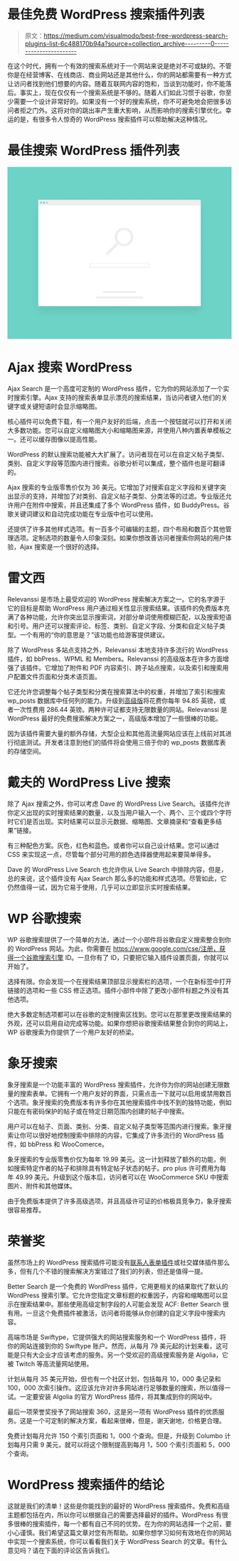 # 最佳免费 WordPress 搜索插件列表

> 原文：<https://medium.com/visualmodo/best-free-wordpress-search-plugins-list-6c488170b94a?source=collection_archive---------0----------------------->

在这个时代，拥有一个有效的搜索系统对于一个网站来说是绝对不可或缺的。不管你是在经营博客、在线商店、商业网站还是其他什么，你的网站都需要有一种方式让访问者找到他们想要的内容。随着互联网内容的饱和，当谈到功能时，你不能落后。事实上，现在仅仅有一个搜索系统是不够的。随着人们如此习惯于谷歌，你至少需要一个设计非常好的。如果没有一个好的搜索系统，你不可避免地会把很多访问者拒之门外。这将对你的跳出率产生重大影响，从而影响你的搜索引擎优化。幸运的是，有很多令人惊奇的 WordPress 搜索插件可以帮助解决这种情况。

# 最佳搜索 WordPress 插件列表

![](img/517d0e28329e8cf4905cd1633267ac1e.png)

# Ajax 搜索 WordPress

Ajax Search 是一个高度可定制的 WordPress 插件，它为你的网站添加了一个实时搜索引擎。Ajax 支持的搜索表单显示漂亮的搜索结果，当访问者键入他们的关键字或关键短语时会显示缩略图。

核心插件可以免费下载，有一个用户友好的后端，点击一个按钮就可以打开和关闭大多数功能。您可以自定义缩略图大小和缩略图来源，并使用八种内置表单模板之一。还可以缓存图像以提高性能。

WordPress 的默认搜索功能被大大扩展了。访问者现在可以在自定义帖子类型、类别、自定义字段等范围内进行搜索。谷歌分析可以集成，整个插件也是可翻译的。

Ajax 搜索的专业版零售价仅为 36 美元。它增加了对搜索自定义字段和关键字突出显示的支持，并增加了对类别、自定义帖子类型、分类法等的过滤。专业版还允许用户在附件中搜索，并且还集成了多个 WordPress 插件，如 BuddyPress。谷歌关键词建议和自动完成功能在专业版中也可以使用。

还提供了许多其他样式选项。有一百多个可编辑的主题，四个布局和数百个其他管理选项。定制选项的数量令人印象深刻。如果你想改善访问者搜索你网站的用户体验，Ajax 搜索是一个很好的选择。

# 雷文西

Relevanssi 是市场上最受欢迎的 WordPress 搜索解决方案之一。它的名字源于它的目标是帮助 WordPress 用户通过相关性显示搜索结果。该插件的免费版本充满了各种功能，允许你突出显示搜索词，对部分单词使用模糊匹配，以及搜索短语和引号。用户还可以搜索评论、标签、类别、自定义字段、分类和自定义帖子类型。一个有用的“你的意思是？”该功能也给游客提供建议。

除了 WordPress 多站点支持之外，Relevanssi 本地支持许多流行的 WordPress 插件，如 bbPress、WPML 和 Members。Relevanssi 的高级版本在许多方面增强了该插件。它增加了附件和 PDF 内容索引、跨子站点搜索，以及索引和搜索用户配置文件页面和分类术语页面。

它还允许您调整每个帖子类型和分类在搜索算法中的权重，并增加了索引和搜索 wp_posts 数据库中任何列的能力。升级到[高级版](https://visualmodo.com/wordpress-themes/)将花费你每年 94.85 英镑，或者一次性费用 286.44 英镑。两种许可证都支持无限数量的网站。Relevanssi 是 WordPress 最好的免费搜索解决方案之一，高级版本增加了一些很棒的功能。

因为该插件需要大量的额外存储，大型企业和其他高流量网站应该在上线前对其进行彻底测试。开发者注意到他们的插件将会使用三倍于你的 wp_posts 数据库表的存储空间。

# 戴夫的 WordPress Live 搜索

除了 Ajax 搜索之外，你可以考虑 Dave 的 WordPress Live Search。该插件允许你定义出现的实时搜索结果的数量，以及当用户输入一个、两个、三个或四个字符时它们是否出现。实时结果可以显示元数据、缩略图、文章摘录和“查看更多结果”链接。

有三种配色方案。灰色，红色和蓝色。或者你可以自己设计结果。您可以通过 CSS 来实现这一点，尽管每个部分可用的颜色选择器使用起来要简单得多。

Dave 的 WordPress Live Search 也允许你从 Live Search 中排除内容，但是，总的来说，这个插件没有 Ajax Search 那么多的功能和样式选项。尽管如此，它仍然值得一试，因为它易于使用，几乎可以立即显示实时搜索结果。

# WP 谷歌搜索

WP 谷歌搜索提供了一个简单的方法，通过一个小部件将谷歌自定义搜索整合到你的 WordPress 网站。为此，你需要在 https://www.google.com/cse/注册，获得一个谷歌搜索引擎 ID。一旦你有了 ID，只要把它输入插件设置页面，你就可以开始了。

选择有限。你会发现一个在搜索结果顶部显示搜索栏的选项，一个在新标签中打开链接的选项和一些 CSS 修正选项。插件小部件中除了更改小部件标题之外没有其他选项。

绝大多数定制选项都可以在谷歌的定制搜索区找到。您可以在那里更改搜索结果的外观，还可以启用自动完成等功能。如果你想把谷歌搜索结果整合到你的网站上，WP 谷歌搜索为你提供了一个用户友好的桥梁。

# 象牙搜索

象牙搜索是一个功能丰富的 WordPress 搜索插件，允许你为你的网站创建无限数量的搜索表单。它拥有一个用户友好的界面，只需点击一下就可以启用或禁用数百个选项。象牙搜索的免费版本有许多你在其他搜索插件中找不到的独特功能，例如只能在有密码保护的帖子或在特定日期范围内创建的帖子中搜索。

用户可以在帖子、页面、类别、分类、自定义帖子类型等范围内进行搜索。象牙搜索让你可以很好地控制搜索中排除的内容，它集成了许多流行的 WordPress 插件，如 bbPress 和 WooComerce。

象牙搜索的专业版零售价仅为每年 19.99 美元。这一计划释放了额外的功能，例如搜索特定作者的帖子和排除具有特定帖子状态的帖子。pro plus 许可费用为每年 49.99 美元。升级到这个版本后，访问者可以在 WooCommerce SKU 中搜索图片、附件和其他媒体。

由于免费版本提供了许多高级选项，并且高级许可证的价格极具竞争力，象牙搜索很容易推荐。

# 荣誉奖

虽然市场上的 WordPress 搜索插件可能没有[联系人表单插件](https://visualmodo.com/best-contact-form-wordpress-plugins/)或社交媒体插件那么多，但有几个不错的搜索解决方案错过了我们的列表，但还是值得一提。

Better Search 是一个免费的 WordPress 插件，它用更相关的结果取代了默认的 WordPress 搜索引擎。它允许您指定文章标题的权重因子，内容和缩略图可以显示在搜索结果中。那些使用高级定制字段的人可能会发现 ACF: Better Search 很有用。一旦这个免费插件被激活，访问者将能够从你创建的自定义字段中搜索内容。

高端市场是 Swiftype，它提供强大的网站搜索服务和一个 WordPress 插件，将你的网站连接到你的 Swiftype 账户。然而，从每月 79 美元起的计划来看，这可能是只有大企业才应该考虑的服务。另一个受欢迎的高级搜索服务是 Algolia，它被 Twitch 等高流量网站使用。

计划从每月 35 美元开始，但也有一个社区计划，包括每月 10，000 条记录和 100，000 次索引操作。这应该允许对许多网站进行足够数量的搜索，所以值得一试。一定要安装 Algolia 的官方 WordPress 插件，将其集成到你的网站中。

最后一项荣誉奖授予了网站搜索 360，这是另一项有 WordPress 插件的优质服务。这是一个可定制的解决方案，看起来很棒，但是，谢天谢地，价格更合理。

免费计划每月允许 150 个索引页面和 1，000 个查询。但是，升级到 Columbo 计划每月只需 9 美元，就可以将这个限制提高到每月 1，500 个索引页面和 5，000 个查询。

# WordPress 搜索插件的结论

这就是我们的清单！这些是你能找到的最好的 WordPress 搜索插件。免费和高级主题都包括在内，所以你可以根据自己的需要选择最好的插件。WordPress 有很多很棒的搜索插件，每一个都有自己不同的优势。在为你的网站选择一个之前，要小心谨慎。我们希望这篇文章对您有所帮助。如果你想学习如何有效地在你的网站中实现一个搜索系统，你可以看看我们关于 WordPress Search 的文章。有什么意见吗？请在下面的评论区告诉我们。